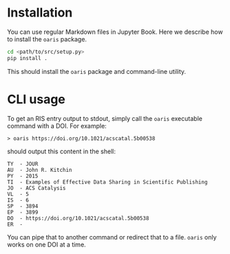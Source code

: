 # Installation

You can use regular Markdown files in Jupyter Book. Here we describe how to install the `oaris` package.

```bash
cd <path/to/src/setup.py>
pip install .
```

This should install the `oaris` package and command-line utility.

# CLI usage

To get an RIS entry output to stdout, simply call the `oaris` executable command with a DOI. For example:

    > oaris https://doi.org/10.1021/acscatal.5b00538
    
should output this content in the shell:

```
TY  - JOUR
AU  - John R. Kitchin
PY  - 2015
TI  - Examples of Effective Data Sharing in Scientific Publishing
JO  - ACS Catalysis
VL  - 5
IS  - 6
SP  - 3894
EP  - 3899
DO  - https://doi.org/10.1021/acscatal.5b00538
ER  -
```

You can pipe that to another command or redirect that to a file. `oaris` only works on one DOI at a time.